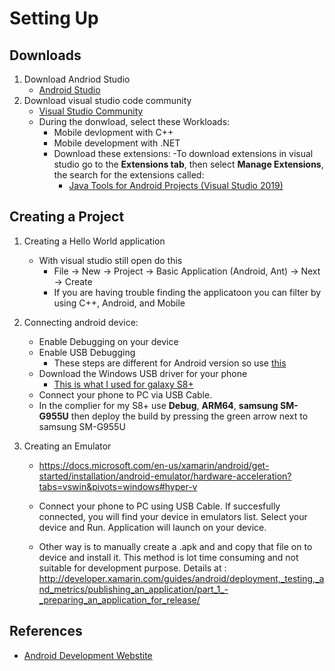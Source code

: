 # Setting Up

## Downloads
1. Download Andriod Studio
      - [Android Studio](https://developer.android.com/studio?gclid=CjwKCAjwrdmhBhBBEiwA4Hx5g9huJ1AF8hFVyLQ23TmOWE7TDnuR_248qK8zyAYQZ1Oc4-FTVtZzNxoC9koQAvD_BwE&gclsrc=aw.ds)
2. Download visual studio code community
      - [Visual Studio Community](https://visualstudio.microsoft.com/vs/community/)
      - During the donwload, select these Workloads:
        - Mobile devlopment with C++
        - Mobile development with .NET 
        - Download these extensions:
            -To download extensions in visual studio go to the **Extensions tab**, then select **Manage Extensions**, the search for the extensions called:
            - [Java Tools for Android Projects (Visual Studio 2019)](https://marketplace.visualstudio.com/items?itemName=VisualCPPTeam.JavaToolsForAndroidProjVS2019)

## Creating a Project
1. Creating a Hello World application
      - With visual studio still open do this
        - File -> New -> Project -> Basic Application (Android, Ant) -> Next -> Create
        - If you are having trouble finding the applicatoon you can filter by using C++, Android, and Mobile

2. Connecting android device:
      - Enable Debugging on your device
      - Enable USB Debugging
        - These steps are different for Android version so use [this](https://docs.microsoft.com/en-us/xamarin/android/get-started/installation/set-up-device-for-development)
      - Download the Windows USB driver for your phone
        -  [This is what I used for galaxy S8+](https://developer.samsung.com/mobile/android-usb-driver.html)
      - Connect your phone to PC via USB Cable.
      - In the complier for my S8+ use **Debug**, **ARM64**, **samsung SM-G955U** then deploy the build by pressing the green arrow next to samsung SM-G955U

3. Creating an Emulator
      - https://docs.microsoft.com/en-us/xamarin/android/get-started/installation/android-emulator/hardware-acceleration?tabs=vswin&pivots=windows#hyper-v

      - Connect your phone to PC using USB Cable. If succesfully connected, you will find your device in emulators list. Select your device and Run. Application will launch on your device.
      - Other way is to manually create a .apk and and copy that file on to device and install it. This method is lot time consuming and not suitable for development purpose. Details at : http://developer.xamarin.com/guides/android/deployment,_testing,_and_metrics/publishing_an_application/part_1_-_preparing_an_application_for_release/


## References

- [Android Development Webstite](https://developer.android.com/studio/intro)

